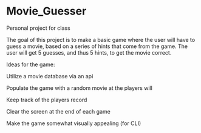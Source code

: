 # Movie\_Guesser

Personal project for class



The goal of this project is to make a basic game where the user will have to guess a movie, based on a series of hints that come from the game. The user will get 5 guesses, and thus 5 hints, to get the movie correct. 



Ideas for the game:



Utilize a movie database via an api

Populate the game with a random movie at the players will

Keep track of the players record

Clear the screen at the end of each game

Make the game somewhat visually appealing (for CLI)







